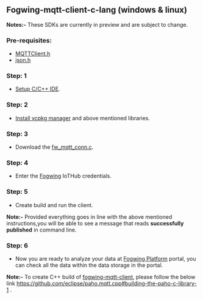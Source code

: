 ## Fogwing-mqtt-client-c-lang (windows & linux)

**Notes:-** These SDKs are currently in preview and are subject to change.

### Pre-requisites:
- [MQTTClient.h](https://github.com/eclipse/paho.mqtt.c)
- [json.h](https://github.com/json-c/json-c)

### Step: 1
- [Setup C/C++ IDE](https://visualstudio.microsoft.com/).

### Step: 2
- [Install vcpkg manager](https://vcpkg.io/en/getting-started.html) and above mentioned libraries.

### Step: 3
- Download the [fw_mqtt_conn.c](https://github.com/factana/fogwing-mqtt-connector-c-lang/blob/main/fw_mqtt_conn.c).

### Step: 4
- Enter the [Fogwing](https://portal.fogwing.net/) IoTHub credentials.

### Step: 5
- Create build and run the client.

**Note:-** Provided everything goes in line with the above mentioned
           instructions,you will be able to see a message that reads 
           **successfully published** in command line.

### Step: 6
 
- Now you are ready to analyze your data at [Fogwing Platform](https://portal.fogwing.net/) portal,
you can check all the data within the data storage in the portal.

**Note:-** To create C++ build of [fogwing-mqtt-client](https://github.com/factana/fogwing-mqtt-connector-c-lang/blob/main/fw_mqtt_conn.c), please follow the below link https://github.com/eclipse/paho.mqtt.cpp#building-the-paho-c-library-1 .

